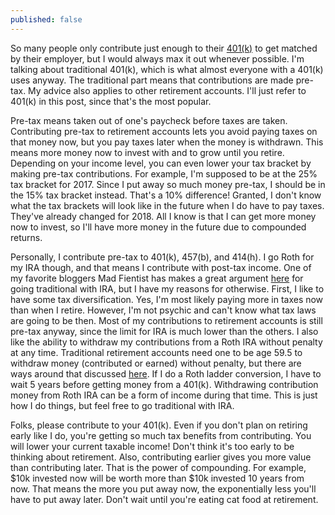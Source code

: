 ```yaml
---
published: false
---
```

So many people only contribute just enough to their [401(k)](https://en.wikipedia.org/wiki/401(k)) to get matched by their employer, but I would always max it out whenever possible. I'm talking about traditional 401(k), which is what almost everyone with a 401(k) uses anyway. The traditional part means that contributions are made pre-tax. My advice also applies to other retirement accounts. I'll just refer to 401(k) in this post, since that's the most popular.

Pre-tax means taken out of one's paycheck before taxes are taken. Contributing pre-tax to retirement accounts lets you avoid paying taxes on that money now, but you pay taxes later when the money is withdrawn. This means more money now to invest with and to grow until you retire. Depending on your income level, you can even lower your tax bracket by making pre-tax contributions. For example, I'm supposed to be at the 25% tax bracket for 2017. Since I put away so much money pre-tax, I should be in the 15% tax bracket instead. That's a 10% difference! Granted, I don't know what the tax brackets will look like in the future when I do have to pay taxes. They've already changed for 2018. All I know is that I can get more money now to invest, so I'll have more money in the future due to compounded returns.

Personally, I contribute pre-tax to 401(k), 457(b), and 414(h). I go Roth for my IRA though, and that means I contribute with post-tax income. One of my favorite bloggers Mad Fientist has makes a great argument [here](https://www.madfientist.com/traditional-ira-vs-roth-ira/) for going traditional with IRA, but I have my reasons for otherwise. First, I like to have some tax diversification. Yes, I'm most likely paying more in taxes now than when I retire. However, I'm not psychic and can't know what tax laws are going to be then. Most of my contributions to retirement accounts is still pre-tax anyway, since the limit for IRA is much lower than the others. I also like the ability to withdraw my contributions from a Roth IRA without penalty at any time. Traditional retirement accounts need one to be age 59.5 to withdraw money (contributed or earned) without penalty, but there are ways around that discussed [here](https://www.madfientist.com/how-to-access-retirement-funds-early/). If I do a Roth ladder conversion, I have to wait 5 years before getting money from a 401(k). Withdrawing contribution money from Roth IRA can be a form of income during that time. This is just how I do things, but feel free to go traditional with IRA.

Folks, please contribute to your 401(k). Even if you don't plan on retiring early like I do, you're getting so much tax benefits from contributing. You will lower your current taxable income! Don't think it's too early to be thinking about retirement. Also, contributing earlier gives you more value than contributing later. That is the power of compounding. For example, $10k invested now will be worth more than $10k invested 10 years from now. That means the more you put away now, the exponentially less you'll have to put away later. Don't wait until you're eating cat food at retirement.

